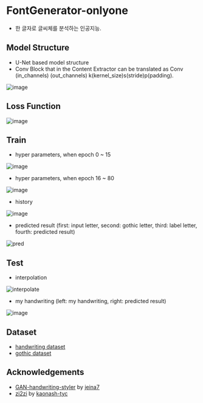 # FontGenerator-onlyone
- 한 글자로 글씨체를 분석하는 인공지능.

Model Structure
-----------------------------
- U-Net based model structure      
- Conv Block that in the Content Extractor can be translated as Conv (in_channels) (out_channels) k(kernel_size)s(stride)p(padding).
    
![image](https://user-images.githubusercontent.com/66504341/185335120-b5d95f0f-f0b2-425f-9eb4-1a12bfecf626.png)

Loss Function
------------------------------
![image](https://user-images.githubusercontent.com/66504341/185335174-c1917045-8c6c-4372-a61e-3d8217ea0615.png)


Train
------------------------------
- hyper parameters, when epoch 0 ~ 15    
    
![image](https://user-images.githubusercontent.com/66504341/185335217-c1ce699e-3ec0-4d62-bba2-ae46cdadcf03.png)    
    
    
    
    
- hyper parameters, when epoch 16 ~ 80    
    
![image](https://user-images.githubusercontent.com/66504341/185335233-b6c5f24f-ec41-4d05-b934-95ed1717187f.png)    
    
    
    
    
- history    
    
![image](https://user-images.githubusercontent.com/66504341/185335248-f220b6f2-2465-4193-a6cf-4dad172ca64d.png)    
    
    
    
    
- predicted result (first: input letter, second: gothic letter, third: label letter, fourth: predicted result)    
    
![pred](https://user-images.githubusercontent.com/66504341/185337804-bda2d5c1-ccb2-44f0-bac7-301627bc4557.gif)


Test
-----------------------------
- interpolation    
    
![interpolate](https://user-images.githubusercontent.com/66504341/185338801-35bc5aa1-051a-4117-8a46-5e29f8495ccd.gif)    
    
    
    
    
- my handwriting (left: my handwriting, right: predicted result)    
    
![image](https://user-images.githubusercontent.com/66504341/185335284-4e92b94a-3186-4e3d-8572-a02dbbcad06f.png)


Dataset
-----------------------
- [handwriting dataset](https://clova.ai/handwriting/list.html)    
- [gothic dataset](https://hangeul.naver.com/2021/fonts/nanum)    


Acknowledgements
--------------------------
- [GAN-handwriting-styler](https://github.com/jeina7/GAN-handwriting-styler) by [jeina7](https://github.com/jeina7)    
- [zi2zi](https://github.com/kaonashi-tyc/zi2zi) by [kaonash-tyc](https://github.com/kaonashi-tyc)

